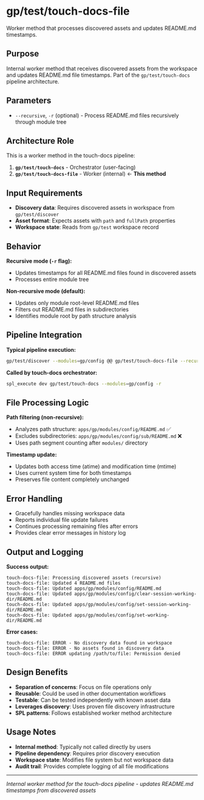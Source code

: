 # gp/test/touch-docs-file

Worker method that processes discovered assets and updates README.md timestamps.

## Purpose
Internal worker method that receives discovered assets from the workspace and updates README.md file timestamps. Part of the `gp/test/touch-docs` pipeline architecture.

## Parameters
- `--recursive`, `-r` (optional) - Process README.md files recursively through module tree

## Architecture Role
This is a worker method in the touch-docs pipeline:
1. **`gp/test/touch-docs`** - Orchestrator (user-facing)
2. **`gp/test/touch-docs-file`** - Worker (internal) ← **This method**

## Input Requirements
- **Discovery data**: Requires discovered assets in workspace from `gp/test/discover`
- **Asset format**: Expects assets with `path` and `fullPath` properties
- **Workspace state**: Reads from `gp/test` workspace record

## Behavior

**Recursive mode (`-r` flag):**
- Updates timestamps for all README.md files found in discovered assets
- Processes entire module tree

**Non-recursive mode (default):**
- Updates only module root-level README.md files
- Filters out README.md files in subdirectories
- Identifies module root by path structure analysis

## Pipeline Integration

**Typical pipeline execution:**
```bash
gp/test/discover --modules=gp/config @@ gp/test/touch-docs-file --recursive
```

**Called by touch-docs orchestrator:**
```bash
spl_execute dev gp/test/touch-docs --modules=gp/config -r
```

## File Processing Logic

**Path filtering (non-recursive):**
- Analyzes path structure: `apps/gp/modules/config/README.md` ✅
- Excludes subdirectories: `apps/gp/modules/config/sub/README.md` ❌
- Uses path segment counting after `modules/` directory

**Timestamp update:**
- Updates both access time (atime) and modification time (mtime)
- Uses current system time for both timestamps
- Preserves file content completely unchanged

## Error Handling
- Gracefully handles missing workspace data
- Reports individual file update failures
- Continues processing remaining files after errors
- Provides clear error messages in history log

## Output and Logging

**Success output:**
```
touch-docs-file: Processing discovered assets (recursive)
touch-docs-file: Updated 4 README.md files
touch-docs-file: Updated apps/gp/modules/config/README.md
touch-docs-file: Updated apps/gp/modules/config/clear-session-working-dir/README.md
touch-docs-file: Updated apps/gp/modules/config/set-session-working-dir/README.md
touch-docs-file: Updated apps/gp/modules/config/set-working-dir/README.md
```

**Error cases:**
```
touch-docs-file: ERROR - No discovery data found in workspace
touch-docs-file: ERROR - No assets found in discovery data
touch-docs-file: ERROR updating /path/to/file: Permission denied
```

## Design Benefits
- **Separation of concerns**: Focus on file operations only
- **Reusable**: Could be used in other documentation workflows
- **Testable**: Can be tested independently with known asset data
- **Leverages discovery**: Uses proven file discovery infrastructure
- **SPL patterns**: Follows established worker method architecture

## Usage Notes
- **Internal method**: Typically not called directly by users
- **Pipeline dependency**: Requires prior discovery execution
- **Workspace state**: Modifies file system but not workspace data
- **Audit trail**: Provides complete logging of all file modifications

---

*Internal worker method for the touch-docs pipeline - updates README.md timestamps from discovered assets*